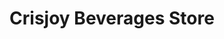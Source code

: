 ---
title: "Crisjoy Beverages Store"
url: /valenzuela/crisjoy-beverages-store-alberto-street/
shop: Getränke
---